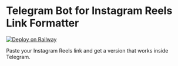 # Telegram Bot for Instagram Reels Link Formatter

[![Deploy on Railway](https://railway.app/button.svg)](https://railway.app/new/template?template=https://github.com/Devergond/JackSparrowbot)

Paste your Instagram Reels link and get a version that works inside Telegram.
